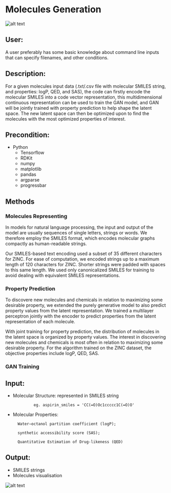 # Molecules Generation

![alt text](https://github.com/chennnnnyize/Generative-Molecules/blob/master/Graphs/Model_%20Schematic.png)

## User: 

A user preferably has some basic knowledge about command line inputs that can specify filenames, and other conditions.


## Description:

For a given molecules input data (.txt/.csv file with molecular SMILES string, and properties: logP, QED, and SAS), the code can firstly encode the molecular SMILES into a code vector representation, this multidimensional continuous representation can be used to train the GAN model, and GAN will be jointly trained with property prediction to help shape the latent space. The new latent space can then be optimized upon to find the molecules with the most optimized properties of interest.



## Precondition: 

*	Python 
	* Tensorflow
	* RDKit
	* numpy
	* matplotlib
	* pandas
	* argparse
	* progressbar


## Methods

### Molecules Representing
In models for natural language processing, the input and output of the model are usually sequences of single letters, strings or words. We therefore employ the SMILES format, which encodes molecular graphs compactly as human-readable strings. 

Our SMILES-based text encoding used a subset of 35 different characters for ZINC. For ease of computation, we encoded strings up to a maximum length of 120 characters for ZINC. Shorter strings were padded with spaces to this same length. We used only canonicalized SMILES for training to avoid dealing with equivalent SMILES representations. 


### Property Prediction
To discovere new molecules and chemicals in relation to maximizing some desirable property, we extended the purely generative model to also predict property values from the latent representation. We trained a multilayer perceptron jointly with the encoder to predict properties from the latent representation of each molecule.

With joint training for property prediction, the distribution of molecules in the latent space is organized by property values.
The interest in discovering new molecules and chemicals is most often in relation to maximizing some desirable property. For the algorithm
trained on the ZINC dataset, the objective properties include logP, QED, SAS. 


### GAN Training



## Input:

* Molecular Structure: represented in SMILES string
                       
		       eg. aspirin_smiles = 'CC(=O)Oc1ccccc1C(=O)O'

* Molecular Properties: 
	
		Water−octanol partition coefficient (logP);
	
		synthetic accessibility score (SAS);
	
		Quantitative Estimation of Drug-likeness (QED)


## Output:

* SMILES strings
* Molecules visualisation

![alt text](https://github.com/chennnnnyize/Generative-Molecules/blob/master/Graphs/Molecules_Graph.png) 






